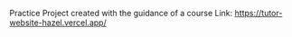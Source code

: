 Practice Project created with the guidance of a course
Link: https://tutor-website-hazel.vercel.app/
